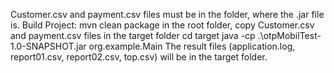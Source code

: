 Customer.csv and payment.csv files must be in the folder, where the .jar file is.
Build Project:
mvn clean package in the root folder,
copy Customer.csv and payment.csv files in the target folder
cd target
java -cp .\otpMobilTest-1.0-SNAPSHOT.jar org.example.Main
The result files (application.log, report01.csv, report02.csv, top.csv) will be in the target folder.

